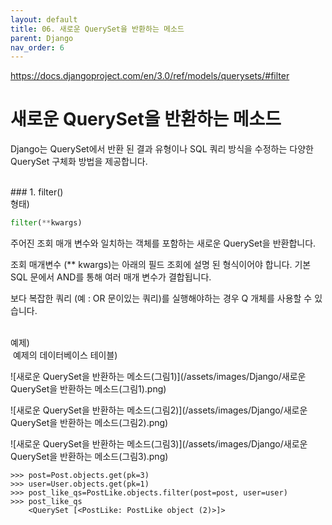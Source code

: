 ```yaml
---
layout: default
title: 06. 새로운 QuerySet을 반환하는 메소드
parent: Django
nav_order: 6
---
```




https://docs.djangoproject.com/en/3.0/ref/models/querysets/#filter



# 새로운 QuerySet을 반환하는 메소드

Django는 QuerySet에서 반환 된 결과 유형이나 SQL 쿼리 방식을 수정하는 다양한 QuerySet 구체화 방법을 제공합니다.

<br>
### 1. filter()

<br>
형태)

```python
filter(**kwargs)
```

주어진 조회 매개 변수와 일치하는 객체를 포함하는 새로운 QuerySet을 반환합니다.

조회 매개변수 (** kwargs)는 아래의 필드 조회에 설명 된 형식이어야 합니다. 기본 SQL 문에서 AND를 통해 여러 매개 변수가 결합됩니다.

보다 복잡한 쿼리 (예 : OR 문이있는 쿼리)를 실행해야하는 경우 Q 개체를 사용할 수 있습니다.

<br>
예제)

<br>
​	예제의 데이터베이스 테이블)	

![새로운 QuerySet을 반환하는 메소드(그림1)](/assets/images/Django/새로운 QuerySet을 반환하는 메소드(그림1).png)

![새로운 QuerySet을 반환하는 메소드(그림2)](/assets/images/Django/새로운 QuerySet을 반환하는 메소드(그림2).png)

![새로운 QuerySet을 반환하는 메소드(그림3)](/assets/images/Django/새로운 QuerySet을 반환하는 메소드(그림3).png)

```shell
>>> post=Post.objects.get(pk=3)
>>> user=User.objects.get(pk=1)
>>> post_like_qs=PostLike.objects.filter(post=post, user=user)
>>> post_like_qs
	<QuerySet [<PostLike: PostLike object (2)>]>
```

